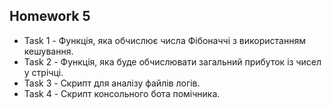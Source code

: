 ## Homework 5

-   Task 1 - Функція, яка обчислює числа Фібоначчі з використанням кешування.
-   Task 2 - Функція, яка буде обчислювати загальний прибуток із чисел у стрічці.
-   Task 3 - Скрипт для аналізу файлів логів.
-   Task 4 - Скрипт консольного бота помічника.

